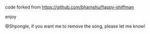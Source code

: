 code forked from https://github.com/bhamshu/flappy-shiffman


enjoy

@Shpongle, if you want me to remove the song, please let me know!